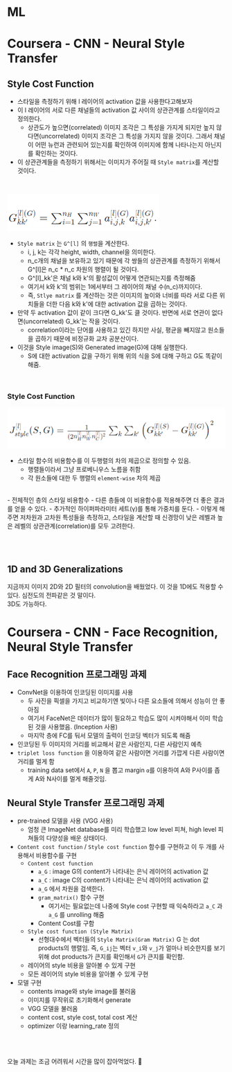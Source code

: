 # ML
# Coursera - CNN - Neural Style Transfer
## Style Cost Function
- 스타일을 측정하기 위해 l 레이어의 activation 값을 사용한다고해보자
- 이 l 레이어의 서로 다른 채널들의 activation 값 사이의 상관관계를 스타일이라고 정의한다.
    - 상관도가 높으면(correlated) 이미지 조각은 그 특성을 가지게 되지만 높지 않다면(uncorrelated) 이미지 조각은 그 특성을 가지지 않을 것이다. 그래서 채널이 어떤 뉴런과 관련되어 있는지를 확인하여 이미지에 함께 나타나는지 아닌지를 확인하는 것이다.
- 이 상관관계들을 측정하기 위해서는 이미지가 주어질 때 `Style matrix`를 계산할 것이다.


<br>

![Style matrix](https://github.com/matamatamong/img/blob/main/Visualizations/Style_matrix.PNG?raw=true)

- `Style matrix` 는 `G^[l]` 의 `행렬`을 계산한다. 
    - i, j, k는 각각 height, width, channel을 의미한다.
    - n_c개의 채널을 보유하고 있기 때문에 각 쌍들의 상관관계를 측정하기 위해서 G^[l]은 n_c * n_c 차원의 행렬이 될 것이다.
    - G^[l]_kk'은 채널 k와 k'의 활성값이 어떻게 연관되는지를 측정해줌
    - 여기서 k와 k'의 범위는 1에서부터 그 레이어의 채널 수(n_c)까지이다.
    - 즉, `Stlye matrix` 를 계산하는 것은 이미지의 높이와 너비를 따라 서로 다른 위치들을 더한 다음 k와 k'에 대한 activation 값을 곱하는 것이다.
- 만약 두 activation 값이 같이 크다면 G_kk'도 클 것이다. 반면에 서로 연관이 없다면(uncorrelated) G_kk'는 작을 것이다.
    - correlation이라는 단어를 사용하고 있긴 하지만 사실, 평균을 빼지않고 원소들을 곱하기 때문에 비정규화 교차 공분산이다.
- 이것을 Style image(S)와 Generated image(G)에 대해 실행한다.
    - S에 대한 activation 값을 구하기 위해 위의 식을 S에 대해 구하고 G도 똑같이 해줌.

<br>

### Style Cost Function

![style_cost](https://github.com/matamatamong/img/blob/main/Visualizations/Style%20Cost.PNG?raw=true)

- 스타일 함수의 비용함수를 이 두행렬의 차의 제곱으로 정의할 수 있음.
    - 행렬들이라서 그냥 프로베니우스 노름을 취함
    - 각 원소들에 대한 두 행렬의 `element-wise` 차의 제곱

<br>
- 전체적인 층의 스타일 비용함수
    - 다른 층들에 이 비용함수를 적용해주면 더 좋은 결과를 얻을 수 있다. 
    - 추가적인 하이퍼파라미터 세트(γ)를 통해 가중치를 둔다.
    - 이렇게 해주면 저차원과 고차원 특성들을 측정하고, 스타일을 계산할 때 신경망이 낮은 레벨과 높은 레벨의 상관관계(correlation)를 모두 고려한다. 

<br><br>

## 1D and 3D Generalizations
지금까지 이미지 2D와 2D 필터의 convolution을 배웠었다. 이 것을 1D에도 적용할 수 있다. 심전도의 전파같은 것 말이다. <br>
3D도 가능하다.


# Coursera - CNN - Face Recognition, Neural Style Transfer
## Face Recognition 프로그래밍 과제
- ConvNet을 이용하여 인코딩된 이미지를 사용
    - 두 사진을 픽셀을 가지고 비교하기엔 빛이나 다른 요소들에 의해서 성능이 안 좋아짐
    - 여기서 FaceNet은 데이터가 많이 필요하고 학습도 많이 시켜야해서 이미 학습된 것을 사용했음. (Inception 사용)
    - 마지막 층에 FC를 둬서 모델의 출력이 인코딩 벡터가 되도록 해줌
- 인코딩된 두 이미지의 거리를 비교해서 같은 사람인지, 다른 사람인지 예측
- `triplet loss function` 을 이용하여 같은 사람이면 거리를 가깝게 다른 사람이면 거리를 멀게 함
    - training data set에서 `A`, `P`, `N` 을 뽑고 margin `α`를 이용하여 A와 P사이를 좁게 A와 N사이를 멀게 해줄것임.
## Neural Style Transfer 프로그래밍 과제
- pre-trained 모델을 사용 (VGG 사용)
    - 엄청 큰 ImageNet database를 미리 학습했고 low level 피쳐, high level 피쳐들의 다양성을 배운 상태이다.
- `Content cost function` /  `Style cost function` 함수를 구현하고 이 두 개를 사용해서 비용함수를 구현
    - `Content cost function`
        - `a_G` : image G의 content가 나타내는 은닉 레이어의 activation 값
        - `a_C` : image C의 content가 나타내는 은닉 레이어의 activation 값
        - `a_G` 에서 차원을 검색한다.
        - `gram_matrix()` 함수 구현
            - 여기서는 필요없는데 나중에 Style cost 구현할 때 익숙하라고 `a_C` 과 `a_G` 를 unrolling 해줌
        - Content Cost를 구함
    - `Style cost function (Style Matrix)`
        - 선형대수에서 벡터들의 `Style Matrix(Gram Matrix)` G 는 dot products의 행렬임. 즉, `G_ij`는 벡터 `v_i`와 `v_j`가 얼마나 비슷한지를 보기위해 dot products가 큰지를 확인해서 `G`가 큰지를 확인함.
    - 레이어의 style 비용을 알아볼 수 있게 구현
    - 모든 레이어의 style 비용을 알아볼 수 있게 구현
- 모델 구현
    - contents image와 style image를 불러옴
    - 이미지를 무작위로 초기화해서 generate
    - VGG 모델을 불러옴
    - content cost, style cost, total cost 계산
    - optimizer 이랑 learning_rate 정의

<br><br>

오늘 과제는 조금 어려워서 시간을 많이 잡아먹었다. :facepalm: